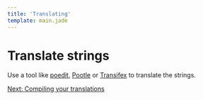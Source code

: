 ```yaml
---
title: 'Translating'
template: main.jade
---
```


# Translate strings

Use a tool like [poedit](http://www.poedit.net/), [Pootle](http://pootle.translatehouse.org/) or [Transifex](https://www.transifex.com/) to translate the strings.

<a href="/dev-guide/compile/" class="btn btn-primary">Next: Compiling your translations</a>
